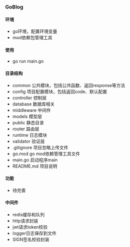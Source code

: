 ### GoBlog
#### 环境
- go环境，配置环境变量
- mod依赖包管理工具

#### 使用
- go run main.go

#### 目录结构
- common        公共模块，包括公共函数、返回response等方法
- config        项目配置模块，包括返回code、默认配置
- controller    控制层 
- database      数据库相关
- middleware    中间件
- models        模型层
- public        静态目录
- router        路由层
- runtime       日志模块
- validator     验证层
- .gitignore    项目忽略上传文件
- go.mod        go mod依赖管理工具文件
- main.go       启动程序main
- README.md     项目说明

#### 功能
- 待完善

#### 中间件
- redis缓存和队列
- http请求封装
- jwt请求token校验
- logger日志保存到文件
- SIGN签名校验封装